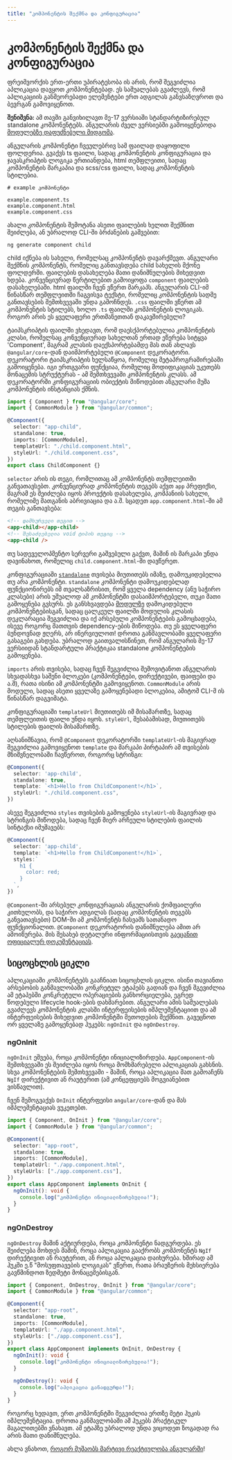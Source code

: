 ```yaml
---
title: "კომპონენტის შექმნა და კონფიგურაცია"
---
```


# კომპონენტის შექმნა და კონფიგურაცია

ფრეიმვორქის ერთ-ერთი უპირატესობა ის არის, რომ შეგვიძლია აპლიკაცია დავყოთ კომპონენტებად.
ეს საშუალებას გვაძლევს, რომ აპლიკაციის განმეორებადი ელემენტები ერთ ადგილას განვსაზღვროთ
და ბევრგან გამოვიყენოთ.

**შენიშვნა:** ამ თავში განვიხილავთ მე-17 ვერსიაში სტანდარტიზირებულ standalone კომპონენტებს.
ანგულარის ძველ ვერსიებში გამოიყენებოდა [მოდულებზე დაფუძნებული მიდგომა](./doc/guides/angular/ng-modules).

ანგულარის კომპონენტი ჩვეულებრივ სამ ფაილად დაყოფილი ფოლდერია. გვაქვს ts ფაილი, სადაც
კომპონენტის კონფიგურაცია და ჯავასკრიპტის ლოგიკა ერთიანდება, html თემფლეითი, სადაც კომპონენტის
მარკაპია და scss/css ფაილი, სადაც კომპონენტის სტილებია.

```
# example კომპონენტი

example.component.ts
example.component.html
example.component.css
```

ახალი კომპონენტის შემოტანა ასეთი ფაილების ხელით შექმნით შეიძლება, ან უბრალოდ CLI-ში ბრძანების გაშვებით:

```
ng generate component child
```

child იქნება ის სახელი, რომელსაც კომპონენტს დავარქმევთ.
ანგულარი შექმნის კომპონენტს, რომელიც განთავსდება child სახელის მქონე ფოლდერში.
ფაილების დასახელება მათი დანიშნულების მიხედვით ხდება. კონვენციურად წერტილებით
გამოიყოფა `component` ფაილების დასახელებაში. html ფაილში ჩვენ ვწერთ მარკაპს.
ანგულარის CLI-იმ წინასწარ თემფლეითში ჩაგვისვა ტექსტი, რომელიც კომპონენტის სადმე
განთავსების შემთხვევაში უნდა გამოჩნდეს.
`.css` ფაილში ვწერთ ამ კომპონენტის სტილებს, ხოლო `.ts` ფაილში კომპონენტის ლოგიკას.
როგორ არის ეს ყველაფერი ერთმანეთთან დაკავშირებული?

ტაიპსკრიპტის ფაილში ვხედავთ, რომ დაესქპორტებულია კომპონენტის კლასი, რომელსაც
კონვენციურად სახელთან ერთად ეწერება სიტყვა 'Component', მაგრამ კლასის
დაექსპორტებამდე მას თან ახლავს `@angular/core`-დან დაიმპორტებული `@Component` დეკორატორი.
დეკორატორი ტაიპსკრიპტის
ხელსაწყოა, რომელიც მეტაპროგრამირებაში გამოიყენება. იგი ერთგვარი ფუნქციაა, რომელიც
მოდიფიკაციას უკეთებს მონაცემის სტრუქტურას - ამ შემთხვევაში კომპონენტის კლასს.
ამ დეკორატორში კონფიგურაციის ობიექტის მიწოდებით ანგულარი მუშა კომპონენტის ინსტანციას ქმნის.

```ts
import { Component } from "@angular/core";
import { CommonModule } from "@angular/common";

@Component({
  selector: "app-child",
  standalone: true,
  imports: [CommonModule],
  templateUrl: "./child.component.html",
  styleUrl: "./child.component.css",
})
export class ChildComponent {}
```

`selector` არის ის თეგი, რომლითაც ამ კომპონენტს თემფლეითში განვათავსებთ.
კონვენციურად კომპონენტის თეგებს აქვთ `app` პრეფიქსი, მაგრამ ეს შეიძლება იყოს
პროექტის დასახელება, კომპანიის სახელი, რომელიმე მათგანის აბრივიაცია და ა.შ.
სცადეთ `app.component.html`-ში ამ თეგის განთავსება:

```html
<!-- დამხურველი თეგით -->
<app-child></app-child>
<!-- შესაძლებელია void ტიპის თეგიც -->
<app-child />
```

თუ სადეველოპმენტო სერვერი გაშვებული გაქვთ, მაშინ ის მარკაპი უნდა დავინახოთ,
რომელიც `child.component.html`-ში დავწერეთ.

კონფიგურაციაში [`standalone`](./doc/guides/angular/standalone) თვისება მიუთითებს იმაზე, დამოუკიდებელია თუ არა კომპონენტი.
`standalone` კომპონენტი დამოუკიდებლად ფუნქციონირებს იმ თვალსაზრისით, რომ ყველა dependency
(ანუ საჭირო კლასები) არის უშუალოდ ამ კომპონენტში დასაიმპორტებელი, თუკი მათი გამოყენება გვსურს.
ეს განსხვავდება [მოდულზე](./doc/guides/angular/ng-modules) დამოკიდებული კომპონენტებისგან, სადაც ცალკეულ ფაილში მოდულის კლასის დეკლარაცია
შეგვიძლია და იქ არსებული კომპონენტების გამოცხადება, ისევე როგორც მათთვის dependency-ების მიწოდება.
თუ ეს ყველაფერი ბუნდოვნად ჟღერს, არ ინერვიულოთ! დროთა განმავლობაში ყველაფერი გასაგები გახდება.
უბრალოდ გაითვალისწინეთ, რომ ანგულარის მე-17 ვერსიიდან სტანდარტული პრაქტიკაა standalone კომპონენტების გამოყენება.

`imports` არის თვისება, სადაც ჩვენ შეგვიძლია შემოვიტანოთ ანგულარის სხვადასხვა საშენი ბლოკები
(კომპონენტები, დირექტივები, ფაიფები და ა.შ), რათა ისინი ამ კომპონენტში გამოვიყენოთ.
`CommonModule` არის მოდული, სადაც ასეთი ყველაზე გამოყენებადი ბლოკებია, ამიტომ CLI-მ
ის წინასწარ დაგვიმატა.

კონფიგურაციაში `templateUrl` მიუთითებს იმ მისამართზე, სადაც თემფლეითის ფაილი
უნდა იყოს. `styleUrl`, შესაბამისად, მიუთითებს სტილების ფაილის მისამართზე.

აღსანიშნავია, რომ `@Component` დეკორატორში `templateUrl`-ის მაგივრად შეგვიძლია გამოვიყენოთ
`template` და მარკაპი პირტაპირ ამ თვისების მნიშვნელობაში ჩავწეროთ, როგორც სტრინგი:

```ts
@Component({
  selector: 'app-child',
  standalone: true,
  template: `<h1>Hello from ChildComponent!</h1>`,
  styleUrl: "./child.component.css",
})
```

ასევე შეგვიძლია `styles` თვისების გამოყენება `styleUrl`-ის მაგივრად და სტრინგის მიწოდება,
სადაც ჩვენ მიერ არჩეული სტილების ფაილის სინტაქსი იმუშავებს:

```ts
@Component({
  selector: 'app-child',
  template: `<h1>Hello from ChildComponent!</h1>`,
  styles:`
    h1 {
      color: red;
    }
  `,
})
```

`@Component`-ში არსებულ კონფიგურაციას ანგულარის ქომფაილერი კითხულობს, და საჭირო ადგილას (სადაც კომპონენტის
თეგებს განვათავსებთ) DOM-ში ამ კომპონენტს ჩასვამს სათანადო ფუნქციონალით.
`@Component` დეკორატორის დანიშნულება ამით არ ამოიწურება. მის შესახებ დეტალური ინფორმაციისთვის
[გაეცანით ოფიციალურ დოკუმენტაციას](https://angular.io/api/core/Component).

## სიცოცხლის ციკლი

აპლიკაციაში კომპონენტებს გააჩნიათ სიცოცხლის ციკლი. ისინი თავიანთი არსებობის განმავლობაში
კონკრეტულ ეტაპებს გადიან და ჩვენ შგევიძლია ამ ეტაპებში კონკრეტული ოპერაციების განხორციელება,
ეგრედ წოდებული lifecycle hook-ების დახმარებით.
ანგულარი ამის საშუალებას გვაძლევს კომპონენტის კლასში ინტერფეისების იმპლემენტაციით და ამ
ინტერფეისების მიხედვით კომპონენტში მეთოდების შექმნით. გავეცნოთ ორ ყველაზე გამოყენებად
ჰუკებს: `ngOnInit` და `ngOnDestroy`.

### ngOnInit

`ngOnInit` ეშვება, როცა კომპონენტი ინიციალიზირდება. `AppComponent`-ის შემთხვევაში
ეს შეიძლება იყოს როცა მომხმარებელი აპლიკაციას გახსნის. სხვა კომპონენტების შემთხვევაში -
მაშინ, როცა აპლიკაცია მათ გამოაჩენს `NgIf` დირექტივით ან რაუტერით (ამ კონცეფციებს მოგვიანებით
ვისწავლით).

ჩვენ შემოგვაქვს `OnInit` ინტერფეისი `angular/core`-დან და მას იმპლემენტაციას ვუკეთებთ.

```ts
import { Component, OnInit } from "@angular/core";
import { CommonModule } from "@angular/common";

@Component({
  selector: "app-root",
  standalone: true,
  imports: [CommonModule],
  templateUrl: "./app.component.html",
  styleUrls: ["./app.component.css"],
})
export class AppComponent implements OnInit {
  ngOnInit(): void {
    console.log("კომპონენტი ინიციალიზირებულია!");
  }
}
```

### ngOnDestroy

`ngOnDestroy` მაშინ აქტიურდება, როცა კომპონენტი ნადგურდება. ეს შეიძლება მოხდეს მაშინ,
როცა აპლიკაცია გააქრობს კომპონენტს `NgIf` დირექტივით ან რაუტერით, ან როცა აპლიკაცია
დაიხურება. ხშირად ამ ჰუკში ე.წ "მოსუფთავების ლოგიკას" ვწერთ, რათა ბრაუზერის მეხსიერება
გავწმინდოთ ზედმეტი მონაცემებისგან.

```ts
import { Component, OnDestroy, OnInit } from "@angular/core";
import { CommonModule } from "@angular/common";

@Component({
  selector: "app-root",
  standalone: true,
  imports: [CommonModule],
  templateUrl: "./app.component.html",
  styleUrls: ["./app.component.css"],
})
export class AppComponent implements OnInit, OnDestroy {
  ngOnInit(): void {
    console.log("კომპონენტი ინიციალიზირებულია!");
  }

  ngOnDestroy(): void {
    console.log("აპლიკაცია განადგურდა!");
  }
}
```

როგორც ხედავთ, ერთ კომპონენტში შეგვიძლია ერთზე მეტი ჰუკის იმპლემენტაცია.
დროთა განმავლობაში ამ ჰუკებს პრაქტიკულ მაგალითებში ვნახავთ. ამ ეტაპზე უბრალოდ უნდა ვიცოდეთ
ზოგადად რა არის მათი დანიშნულება.

ახლა ვნახოთ, [როგორ მუშაობს მარტივი რეაქტიულობა ანგულარში](./doc/guides/angular/introduction/interpolation-data-binding)!
